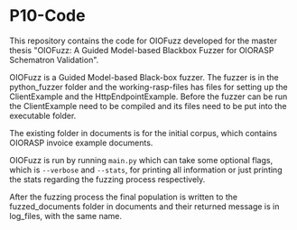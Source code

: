 # P10-Code

This repository contains the code for OIOFuzz developed for the master thesis "OIOFuzz: A Guided Model-based Blackbox Fuzzer for OIORASP Schematron Validation".

OIOFuzz is a Guided Model-based Black-box fuzzer.
The fuzzer is in the python_fuzzer folder and the working-rasp-files has files for setting up the ClientExample and the HttpEndpointExample.
Before the fuzzer can be run the ClientExample need to be compiled and its files need to be put into the executable folder.

The existing folder in documents is for the initial corpus, which contains OIORASP invoice example documents.

OIOFuzz is run by running `main.py` which can take some optional flags, which is `--verbose` and `--stats`, for printing all information or just printing the stats regarding the fuzzing process respectively.

After the fuzzing process the final population is written to the fuzzed_documents folder in documents and their returned message is in log_files, with the same name.
